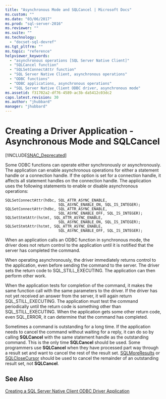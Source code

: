 ```yaml
---
title: "Asynchronous Mode and SQLCancel | Microsoft Docs"
ms.custom: ""
ms.date: "03/06/2017"
ms.prod: "sql-server-2016"
ms.reviewer: ""
ms.suite: ""
ms.technology: 
  - "docset-sql-devref"
ms.tgt_pltfrm: ""
ms.topic: "reference"
helpviewer_keywords: 
  - "asynchronous operations [SQL Server Native Client]"
  - "SQLCancel function"
  - "SQLSetConnectAttr function"
  - "SQL Server Native Client, asynchronous operations"
  - "ODBC functions"
  - "ODBC applications, asynchronous operations"
  - "SQL Server Native Client ODBC driver, asynchronous mode"
ms.assetid: f31702a2-df76-4589-ac3b-da5412c03dc2
caps.latest.revision: 30
ms.author: "jhubbard"
manager: "jhubbard"
---
```

# Creating a Driver Application - Asynchronous Mode and SQLCancel
[!INCLUDE[SNAC_Deprecated](../../../relational-databases/extended-stored-procedures-reference/includes/snac-deprecated.md)]

  Some ODBC functions can operate either synchronously or asynchronously. The application can enable asynchronous operations for either a statement handle or a connection handle. If the option is set for a connection handle, it affects all statement handles on the connection handle. The application uses the following statements to enable or disable asynchronous operations:  
  
```  
SQLSetConnectAttr(hdbc, SQL_ATTR_ASYNC_ENABLE,  
                        SQL_ASYNC_ENABLE_ON, SQL_IS_INTEGER);  
SQLSetConnectAttr(hdbc, SQL_ATTR_ASYNC_ENABLE,  
                        SQL_ASYNC_ENABLE_OFF, SQL_IS_INTEGER);  
SQLSetStmtAttr(hstmt, SQL_ATTR_ASYNC_ENABLE,  
                        SQL_ASYNC_ENABLE_ON, SQL_IS_INTEGER);  
SQLSetStmtAttr(hstmt, SQL_ATTR_ASYNC_ENABLE,  
                        SQL_ASYNC_ENABLE_OFF, SQL_IS_INTEGER);  
```  
  
 When an application calls an ODBC function in synchronous mode, the driver does not return control to the application until it is notified that the server has completed the command.  
  
 When operating asynchronously, the driver immediately returns control to the application, even before sending the command to the server. The driver sets the return code to SQL_STILL_EXECUTING. The application can then perform other work.  
  
 When the application tests for completion of the command, it makes the same function call with the same parameters to the driver. If the driver has not yet received an answer from the server, it will again return SQL_STILL_EXECUTING. The application must test the command periodically until the return code is something other than SQL_STILL_EXECUTING. When the application gets some other return code, even SQL_ERROR, it can determine that the command has completed.  
  
 Sometimes a command is outstanding for a long time. If the application needs to cancel the command without waiting for a reply, it can do so by calling **SQLCancel** with the same statement handle as the outstanding command. This is the only time **SQLCancel** should be used. Some programmers use **SQLCancel** when they have processed part way through a result set and want to cancel the rest of the result set. [SQLMoreResults](../../../relational-databases/extended-stored-procedures-reference/sqlmoreresults.md) or [SQLCloseCursor](../../../relational-databases/extended-stored-procedures-reference/sqlclosecursor.md) should be used to cancel the remainder of an outstanding result set, not **SQLCancel**.  
  
## See Also  
 [Creating a SQL Server Native Client ODBC Driver Application](../Topic/Creating%20a%20SQL%20Server%20Native%20Client%20ODBC%20Driver%20Application.md)  
  
  